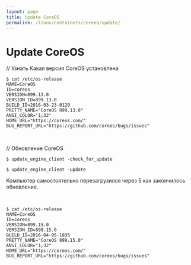 ```yaml
---
layout: page
title: Update CoreOS
permalink: /linux/containers/coreos/update/
---
```


# Update CoreOS


// Узнать Какая версия CoreOS установлена

    $ cat /etc/os-release
    NAME=CoreOS
    ID=coreos
    VERSION=899.13.0
    VERSION_ID=899.13.0
    BUILD_ID=2016-03-23-0120
    PRETTY_NAME="CoreOS 899.13.0"
    ANSI_COLOR="1;32"
    HOME_URL="https://coreos.com/"
    BUG_REPORT_URL="https://github.com/coreos/bugs/issues"


<br/>


// Обновление CoreOS

    $ update_engine_client -check_for_update

    $ update_engine_client -update


Компьютер самостоятельно перезагрузился через 5 как закончилось обновление.

<br/>


    $ cat /etc/os-release
    NAME=CoreOS
    ID=coreos
    VERSION=899.15.0
    VERSION_ID=899.15.0
    BUILD_ID=2016-04-05-1035
    PRETTY_NAME="CoreOS 899.15.0"
    ANSI_COLOR="1;32"
    HOME_URL="https://coreos.com/"
    BUG_REPORT_URL="https://github.com/coreos/bugs/issues"
